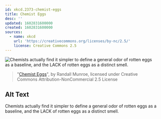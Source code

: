 ```yaml
---
id: xkcd.2373-chemist-eggs
title: Chemist Eggs
desc: ''
updated: 1602831600000
created: 1602831600000
sources:
  - name: xkcd
    url: 'https://creativecommons.org/licenses/by-nc/2.5/'
    license: Creative Commons 2.5
---
```

![Chemists actually find it simpler to define a general odor of rotten eggs as a baseline, and the LACK of rotten eggs as a distinct smell.](https://imgs.xkcd.com/comics/chemist_eggs.png)
> "[Chemist Eggs](https://xkcd.com/2373/)", by Randall Munroe, licensed under Creative Commons Attribution-NonCommercial 2.5 License

## Alt Text
Chemists actually find it simpler to define a general odor of rotten eggs as a baseline, and the LACK of rotten eggs as a distinct smell.
